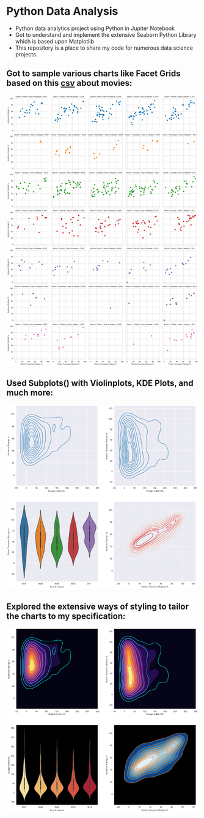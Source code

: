 # Python Data Analysis 
- Python data analytics project using Python in Jupiter Notebook
- Got to understand and implement the extensive Seaborn Python Library which is based upon Matplotlib
- This repository is a place to share my code for numerous data science projects.

## Got to sample various charts like Facet Grids based on this [csv](https://github.com/NikhilMeruva959/Python-Data-Analytics-Starter/blob/6f8c62b5500fc23c2cae36663f627c12684ff404/P4-Movie-Ratings.csv) about movies:
![FacetGrid](https://github.com/NikhilMeruva959/Python-Data-Analytics-Starter/blob/master/Example%20Images/7x5%20Scatter%20Plot.png?raw=true)

## Used Subplots() with Violinplots, KDE Plots, and much more:
![Unstyled2x2](https://github.com/NikhilMeruva959/Python-Data-Analytics-Starter/blob/master/Example%20Images/Unstyled%202x2%20Graph.png?raw=true)

## Explored the extensive ways of styling to tailor the charts to my specification:
![Styled2x2](https://github.com/NikhilMeruva959/Python-Data-Analytics-Starter/blob/master/Example%20Images/Styled%202x2%20Graph.png?raw=true)

